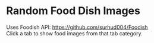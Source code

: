 # Random Food Dish Images
Uses Foodish API: https://github.com/surhud004/Foodish
<br/>Click a tab to show food images from that tab category.
